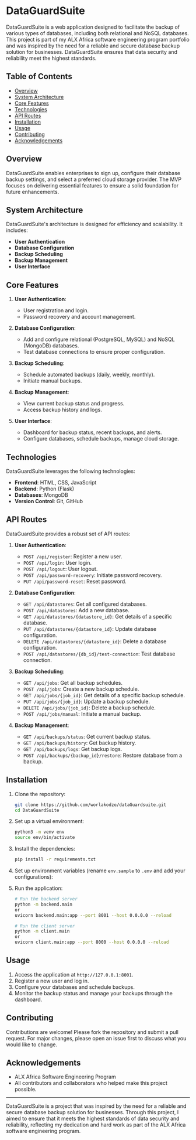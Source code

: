 # DataGuardSuite

DataGuardSuite is a web application designed to facilitate the backup of various types of databases, including both relational and NoSQL databases. This project is part of my ALX Africa software engineering program portfolio and was inspired by the need for a reliable and secure database backup solution for businesses. DataGuardSuite ensures that data security and reliability meet the highest standards.

## Table of Contents

- [Overview](#overview)
- [System Architecture](#system-architecture)
- [Core Features](#core-features)
- [Technologies](#technologies)
- [API Routes](#api-routes)
- [Installation](#installation)
- [Usage](#usage)
- [Contributing](#contributing)
- [Acknowledgements](#acknowledgements)

## Overview

DataGuardSuite enables enterprises to sign up, configure their database backup settings, and select a preferred cloud storage provider. The MVP focuses on delivering essential features to ensure a solid foundation for future enhancements.

## System Architecture

DataGuardSuite's architecture is designed for efficiency and scalability. It includes:
- **User Authentication**
- **Database Configuration**
- **Backup Scheduling**
- **Backup Management**
- **User Interface**

## Core Features

1. **User Authentication**:
   - User registration and login.
   - Password recovery and account management.

2. **Database Configuration**:
   - Add and configure relational (PostgreSQL, MySQL) and NoSQL (MongoDB) databases.
   - Test database connections to ensure proper configuration.

3. **Backup Scheduling**:
   - Schedule automated backups (daily, weekly, monthly).
   - Initiate manual backups.

4. **Backup Management**:
   - View current backup status and progress.
   - Access backup history and logs.

5. **User Interface**:
   - Dashboard for backup status, recent backups, and alerts.
   - Configure databases, schedule backups, manage cloud storage.

## Technologies

DataGuardSuite leverages the following technologies:
- **Frontend**: HTML, CSS, JavaScript
- **Backend**: Python (Flask)
- **Databases**: MongoDB
- **Version Control**: Git, GitHub


## API Routes

DataGuardSuite provides a robust set of API routes:

1. **User Authentication**:
   - `POST /api/register`: Register a new user.
   - `POST /api/login`: User login.
   - `POST /api/logout`: User logout.
   - `POST /api/password-recovery`: Initiate password recovery.
   - `PUT /api/password-reset`: Reset password.

2. **Database Configuration**:
   - `GET /api/datastores`: Get all configured databases.
   - `POST /api/datastores`: Add a new database.
   - `GET /api/datastores/{datastore_id}`: Get details of a specific database.
   - `PUT /api/datastores/{datastore_id}`: Update database configuration.
   - `DELETE /api/datastores/{datastore_id}`: Delete a database configuration.
   - `POST /api/datastores/{db_id}/test-connection`: Test database connection.

3. **Backup Scheduling**:
   - `GET /api/jobs`: Get all backup schedules.
   - `POST /api/jobs`: Create a new backup schedule.
   - `GET /api/jobs/{job_id}`: Get details of a specific backup schedule.
   - `PUT /api/jobs/{job_id}`: Update a backup schedule.
   - `DELETE /api/jobs/{job_id}`: Delete a backup schedule.
   - `POST /api/jobs/manual`: Initiate a manual backup.

4. **Backup Management**:
   - `GET /api/backups/status`: Get current backup status.
   - `GET /api/backups/history`: Get backup history.
   - `GET /api/backups/logs`: Get backup logs.
   - `POST /api/backups/{backup_id}/restore`: Restore database from a backup.

## Installation

1. Clone the repository:
    ```bash
    git clone https://github.com/worlakodzo/dataGuardsuite.git
    cd DataGuardSuite
    ```

2. Set up a virtual environment:
    ```bash
    python3 -m venv env
    source env/bin/activate
    ```

3. Install the dependencies:
    ```bash
    pip install -r requirements.txt
    ```

4. Set up environment variables (rename `env.sample` to `.env` and add your configurations):


5. Run the application:
    ```bash
    # Run the backend server
    python -m backend.main 
    or
    uvicorn backend.main:app --port 8001 --host 0.0.0.0 --reload

    # Run the client server
    python -m client.main
    or
    uvicorn client.main:app --port 8000 --host 0.0.0.0 --reload 
    ```

## Usage

1. Access the application at `http://127.0.0.1:8001`.
2. Register a new user and log in.
3. Configure your databases and schedule backups.
4. Monitor the backup status and manage your backups through the dashboard.

## Contributing

Contributions are welcome! Please fork the repository and submit a pull request. For major changes, please open an issue first to discuss what you would like to change.


## Acknowledgements

- ALX Africa Software Engineering Program
- All contributors and collaborators who helped make this project possible.

---

DataGuardSuite is a project that was inspired by the need for a reliable and secure database backup solution for businesses. Through this project, I aimed to ensure that it meets the highest standards of data security and reliability, reflecting my dedication and hard work as part of the ALX Africa software engineering program.
